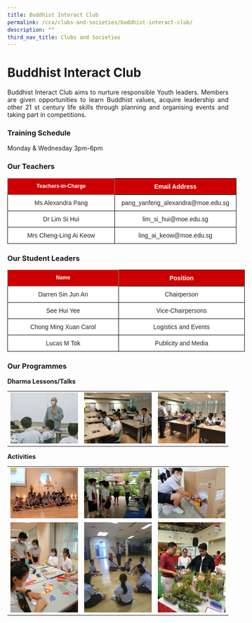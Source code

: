 ```yaml
---
title: Buddhist Interact Club
permalink: /cca/clubs-and-societies/buddhist-interact-club/
description: ""
third_nav_title: Clubs and Societies
---
```

# **Buddhist Interact Club**


<p style="text-align: justify;">Buddhist Interact Club aims to nurture responsible Youth leaders. Members are given opportunities to learn Buddhist values, acquire leadership and other 21&nbsp;st&nbsp;century life skills through planning and organising events and taking part in competitions.</p>


### **Training Schedule**

Monday &amp; Wednesday 3pm-6pm

### **Our Teachers**


<style type="text/css">
.tg  {border-collapse:collapse;border-spacing:0;}
.tg td{border-color:black;border-style:solid;border-width:1px;font-family:Arial, sans-serif;font-size:14px;
  overflow:hidden;padding:10px 5px;word-break:normal;}
.tg th{border-color:black;border-style:solid;border-width:1px;font-family:Arial, sans-serif;font-size:14px;
  font-weight:normal;overflow:hidden;padding:10px 5px;word-break:normal;}
.tg .tg-8e1l{background-color:#C00;border-color:inherit;color:#FFF;font-size:12px;font-weight:bold;text-align:center;
  vertical-align:top}
.tg .tg-xu5m{background-color:#C00;color:#FFF;font-weight:bold;text-align:center;vertical-align:top}
.tg .tg-a3j2{background-color:#FFF;color:#222;text-align:center;vertical-align:middle}
</style>
<table class="tg" style="undefined;table-layout: fixed; width: 700px">
<colgroup>
<col style="width: 244px">
<col style="width: 277px">
</colgroup>
<thead>
  <tr>
    <th class="tg-8e1l">Teachers-in-Charge</th>
    <th class="tg-xu5m">Email Address</th>
  </tr>
</thead>
<tbody>
  <tr>
    <td class="tg-a3j2"><span style="color:#222;background-color:transparent">Ms Alexandra Pang </span></td>
    <td class="tg-a3j2"><span style="color:#222;background-color:transparent">pang_yanfeng_alexandra@moe.edu.sg </span></td>
  </tr>
  <tr>
    <td class="tg-a3j2"><span style="color:#222;background-color:transparent">Dr Lim Si Hui </span></td>
    <td class="tg-a3j2"><span style="color:#222;background-color:transparent"> lim_si_hui@moe.edu.sg</span></td>
  </tr>
  <tr>
    <td class="tg-a3j2"><span style="color:#222;background-color:transparent">Mrs Cheng-Ling Ai Keow</span></td>
    <td class="tg-a3j2"><span style="color:#222;background-color:transparent">ling_ai_keow@moe.edu.sg</span></td>
  </tr>
</tbody>
</table>

### **Our Student Leaders**


<style type="text/css">
.tg  {border-collapse:collapse;border-spacing:0;}
.tg td{border-color:black;border-style:solid;border-width:1px;font-family:Arial, sans-serif;font-size:14px;
  overflow:hidden;padding:10px 5px;word-break:normal;}
.tg th{border-color:black;border-style:solid;border-width:1px;font-family:Arial, sans-serif;font-size:14px;
  font-weight:normal;overflow:hidden;padding:10px 5px;word-break:normal;}
.tg .tg-8e1l{background-color:#C00;border-color:inherit;color:#FFF;font-size:12px;font-weight:bold;text-align:center;
  vertical-align:top}
.tg .tg-xu5m{background-color:#C00;color:#FFF;font-weight:bold;text-align:center;vertical-align:top}
.tg .tg-a3j2{background-color:#FFF;color:#222;text-align:center;vertical-align:middle}
</style>
<table class="tg" style="undefined;table-layout: fixed; width: 700px">
<colgroup>
<col style="width: 253px">
<col style="width: 287px">
</colgroup>
<thead>
  <tr>
    <th class="tg-8e1l">Name</th>
    <th class="tg-xu5m">Position</th>
  </tr>
</thead>
<tbody>
  <tr>
    <td class="tg-a3j2"><span style="color:#222;background-color:transparent">Darren Sin Jun An</span></td>
    <td class="tg-a3j2"><span style="color:#222;background-color:transparent">Chairperson</span></td>
  </tr>
  <tr>
    <td class="tg-a3j2"><span style="color:#222;background-color:transparent">See Hui Yee</span></td>
    <td class="tg-a3j2"><span style="color:#222;background-color:transparent">Vice-Chairpersons</span></td>
  </tr>
  <tr>
    <td class="tg-a3j2"><span style="color:#222;background-color:transparent">Chong Ming Xuan Carol</span></td>
    <td class="tg-a3j2"><span style="color:#222;background-color:transparent">Logistics and Events</span></td>
  </tr>
  <tr>
    <td class="tg-a3j2"><span style="color:#222;background-color:transparent">Lucas M Tok</span></td>
    <td class="tg-a3j2"><span style="color:#222;background-color:transparent">Publicity and Media</span></td>
  </tr>
</tbody>
</table>


### **Our Programmes**


**Dharma Lessons/Talks**

|   |   |   |
|:---:|:---:|:---:|
|  ![](/images/Cca/Buddhist%20Interact%20Club/1_1_Dharma%20session.jpg)   	 |  ![](/images/Cca/Buddhist%20Interact%20Club/1-2_Meditation.jpeg)     |  ![](/images/Cca/Buddhist%20Interact%20Club/1-3_Mindfulness%20Course%20by%20Mr%20Ong%20Pee%20Eng.jpeg)    |

**Activities**

|   |   |   |
|:---:|:---:|:---:|
|   ![](/images/Cca/Buddhist%20Interact%20Club/3-5_CNY%20Angbao%20Crafts.jpeg)	 | ![](/images/Cca/Buddhist%20Interact%20Club/3-2_CCA%20Orientation.jpeg) 	 | ![](/images/Cca/Buddhist%20Interact%20Club/3-3_Spray%20Paint%20on%20Little%20Buddha%20Statue.jpg)  |
|  ![](/images/Cca/Buddhist%20Interact%20Club/3-4_Origami%20Seesion.jpg)    |    ![](/images/Cca/Buddhist%20Interact%20Club/3-6_Discussion.jpeg)|![](/images/Cca/Buddhist%20Interact%20Club/2-4_NYBC.jpg)